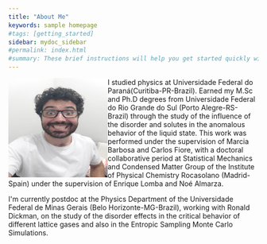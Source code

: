 ```yaml
---
title: "About Me"
keywords: sample homepage
#tags: [getting_started]
sidebar: mydoc_sidebar
#permalink: index.html
#summary: These brief instructions will help you get started quickly with the theme. The other topics in this help provide additional information and detail about #working with other aspects of this theme and Jekyll.
---
```


<img align="left" width="200" height="200" src="euSusto.jpeg">
I studied physics at Universidade Federal do Paraná(Curitiba-PR-Brazil). Earned my M.Sc and Ph.D degrees from Universidade Federal do Rio Grande do Sul (Porto 
Alegre-RS-Brazil) through the study of the influence of the disorder and solutes in the anomalous behavior of the liquid state. This work was performed under the 
supervision of Marcia Barbosa and Carlos Fiore, with a doctoral collaborative period at Statistical Mechanics and Condensed Matter Group of the Institute of Physical 
Chemistry Rocasolano (Madrid-Spain) under the supervision of Enrique Lomba and Noé Almarza.

I'm currently postdoc at the Physics Department of the Universidade Federal de Minas Gerais (Belo Horizonte-MG-Brazil), working with Ronald Dickman, 
on the study of the disorder effects in the critical behavior of different lattice gases and also in the Entropic Sampling Monte Carlo Simulations.
